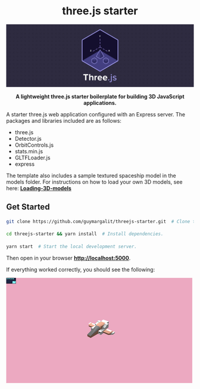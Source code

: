 <h1 align="center">three.js starter</h1>

<p align="center"><img width="800" alt="three-js starter" src="https://github.com/guymargalit/threejs-starter/blob/master/src/images/threejs.png"></p>

<p align="center"><b>A lightweight three.js starter boilerplate for building 3D JavaScript applications.</b></p>

A starter three.js web application configured with an Express server. The packages and libraries included are as follows:

-   three.js
-   Detector.js
-   OrbitControls.js
-   stats.min.js
-   GLTFLoader.js
-   express

The template also includes a sample textured spaceship model in the models folder. For instructions on how to load your own 3D models, see here: **[Loading-3D-models](https://threejs.org/docs/#manual/introduction/Loading-3D-models)**

## Get Started

```sh
git clone https://github.com/guymargalit/threejs-starter.git  # Clone the repository.

cd threejs-starter && yarn install  # Install dependencies.

yarn start  # Start the local development server.
```

Then open in your browser **[http://localhost:5000](http://localhost:5000)**.

If everything worked correctly, you should see the following:

![three.js application](https://github.com/guymargalit/threejs-starter/blob/master/src/images/sample.png)
